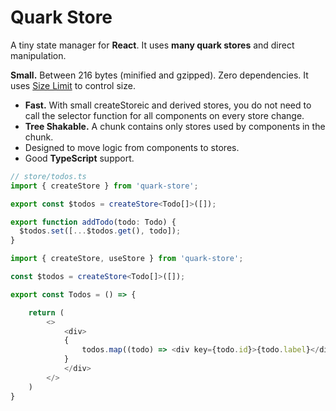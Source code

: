# Quark Store

A tiny state manager for **React**.
It uses **many quark stores** and direct manipulation.

**Small.** Between 216 bytes (minified and gzipped).
  Zero dependencies. It uses [Size Limit] to control size.
* **Fast.** With small createStoreic and derived stores, you do not need to call
  the selector function for all components on every store change.
* **Tree Shakable.** A chunk contains only stores used by components
  in the chunk.
* Designed to move logic from components to stores.
* Good **TypeScript** support.

```ts
// store/todos.ts
import { createStore } from 'quark-store';

export const $todos = createStore<Todo[]>([]);

export function addTodo(todo: Todo) {
  $todos.set([...$todos.get(), todo]);
}
```

```ts
import { createStore, useStore } from 'quark-store';

const $todos = createStore<Todo[]>([]);

export const Todos = () => {

    return (
        <>
            <div>
            {
                todos.map((todo) => <div key={todo.id}>{todo.label}</div>)
            }
            </div>
        </>
    )
}
```

[Size Limit]: https://github.com/ai/size-limit
